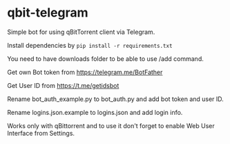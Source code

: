 # qbit-telegram

Simple bot for using qBitTorrent client via Telegram.

Install dependencies by `pip install -r requirements.txt`

You need to have downloads folder to be able to use /add command.

Get own Bot token from https://telegram.me/BotFather

Get User ID from https://t.me/getidsbot

Rename bot_auth_example.py to bot_auth.py and add bot token and user ID.

Rename logins.json.example to logins.json and add login info.

Works only with qBittorrent and to use it don't forget to enable Web User Interface from Settings.
